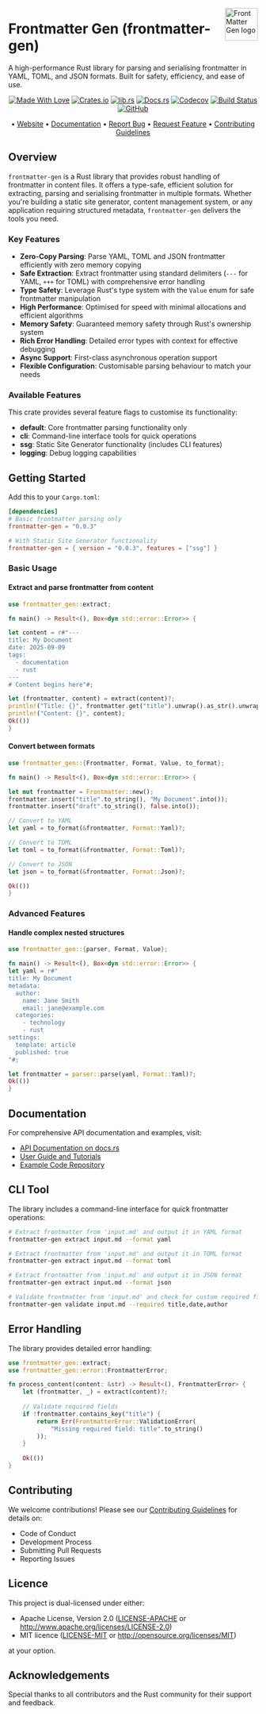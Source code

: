 <!-- markdownlint-disable MD033 MD041 -->
<img src="https://kura.pro/frontmatter-gen/images/logos/frontmatter-gen.svg"
alt="FrontMatter Gen logo" height="66" align="right" />
<!-- markdownlint-enable MD033 MD041 -->

# Frontmatter Gen (frontmatter-gen)

A high-performance Rust library for parsing and serialising frontmatter in YAML, TOML, and JSON formats. Built for safety, efficiency, and ease of use.

<!-- markdownlint-disable MD033 MD041 -->
<center>
<!-- markdownlint-enable MD033 MD041 -->

[![Made With Love][made-with-rust]][08] [![Crates.io][crates-badge]][03] [![lib.rs][libs-badge]][01] [![Docs.rs][docs-badge]][04] [![Codecov][codecov-badge]][06] [![Build Status][build-badge]][07] [![GitHub][github-badge]][02]

• [Website][00] • [Documentation][04] • [Report Bug][02] • [Request Feature][02] • [Contributing Guidelines][05]

<!-- markdownlint-disable MD033 MD041 -->
</center>
<!-- markdownlint-enable MD033 MD041 -->

## Overview

`frontmatter-gen` is a Rust library that provides robust handling of frontmatter in content files. It offers a type-safe, efficient solution for extracting, parsing and serialising frontmatter in multiple formats. Whether you're building a static site generator, content management system, or any application requiring structured metadata, `frontmatter-gen` delivers the tools you need.

### Key Features

- **Zero-Copy Parsing**: Parse YAML, TOML and JSON frontmatter efficiently with zero memory copying
- **Safe Extraction**: Extract frontmatter using standard delimiters (`---` for YAML, `+++` for TOML) with comprehensive error handling
- **Type Safety**: Leverage Rust's type system with the `Value` enum for safe frontmatter manipulation
- **High Performance**: Optimised for speed with minimal allocations and efficient algorithms
- **Memory Safety**: Guaranteed memory safety through Rust's ownership system
- **Rich Error Handling**: Detailed error types with context for effective debugging
- **Async Support**: First-class asynchronous operation support
- **Flexible Configuration**: Customisable parsing behaviour to match your needs

### Available Features

This crate provides several feature flags to customise its functionality:

- **default**: Core frontmatter parsing functionality only
- **cli**: Command-line interface tools for quick operations
- **ssg**: Static Site Generator functionality (includes CLI features)
- **logging**: Debug logging capabilities

## Getting Started

Add this to your `Cargo.toml`:

```toml
[dependencies]
# Basic frontmatter parsing only
frontmatter-gen = "0.0.3"

# With Static Site Generator functionality
frontmatter-gen = { version = "0.0.3", features = ["ssg"] }
```

### Basic Usage

#### Extract and parse frontmatter from content

```rust
use frontmatter_gen::extract;

fn main() -> Result<(), Box<dyn std::error::Error>> {

let content = r#"---
title: My Document
date: 2025-09-09
tags:
  - documentation
  - rust
---
# Content begins here"#;

let (frontmatter, content) = extract(content)?;
println!("Title: {}", frontmatter.get("title").unwrap().as_str().unwrap());
println!("Content: {}", content);
Ok(())
}
```

#### Convert between formats

```rust
use frontmatter_gen::{Frontmatter, Format, Value, to_format};

fn main() -> Result<(), Box<dyn std::error::Error>> {

let mut frontmatter = Frontmatter::new();
frontmatter.insert("title".to_string(), "My Document".into());
frontmatter.insert("draft".to_string(), false.into());

// Convert to YAML
let yaml = to_format(&frontmatter, Format::Yaml)?;

// Convert to TOML
let toml = to_format(&frontmatter, Format::Toml)?;

// Convert to JSON
let json = to_format(&frontmatter, Format::Json)?;

Ok(())
}
```

### Advanced Features

#### Handle complex nested structures

```rust
use frontmatter_gen::{parser, Format, Value};

fn main() -> Result<(), Box<dyn std::error::Error>> {
let yaml = r#"
title: My Document
metadata:
  author:
    name: Jane Smith
    email: jane@example.com
  categories:
    - technology
    - rust
settings:
  template: article
  published: true
"#;

let frontmatter = parser::parse(yaml, Format::Yaml)?;
Ok(())
}
```

## Documentation

For comprehensive API documentation and examples, visit:

- [API Documentation on docs.rs][04]
- [User Guide and Tutorials][00]
- [Example Code Repository][02]

## CLI Tool

The library includes a command-line interface for quick frontmatter operations:

```bash
# Extract frontmatter from 'input.md' and output it in YAML format
frontmatter-gen extract input.md --format yaml

# Extract frontmatter from 'input.md' and output it in TOML format
frontmatter-gen extract input.md --format toml

# Extract frontmatter from 'input.md' and output it in JSON format
frontmatter-gen extract input.md --format json

# Validate frontmatter from 'input.md' and check for custom required fields
frontmatter-gen validate input.md --required title,date,author
```

## Error Handling

The library provides detailed error handling:

```rust
use frontmatter_gen::extract;
use frontmatter_gen::error::FrontmatterError;

fn process_content(content: &str) -> Result<(), FrontmatterError> {
    let (frontmatter, _) = extract(content)?;
    
    // Validate required fields
    if !frontmatter.contains_key("title") {
        return Err(FrontmatterError::ValidationError(
            "Missing required field: title".to_string()
        ));
    }
    
    Ok(())
}
```

## Contributing

We welcome contributions! Please see our [Contributing Guidelines][05] for details on:

- Code of Conduct
- Development Process
- Submitting Pull Requests
- Reporting Issues

## Licence

This project is dual-licensed under either:

- Apache License, Version 2.0 ([LICENSE-APACHE](LICENSE-APACHE) or <http://www.apache.org/licenses/LICENSE-2.0>)
- MIT licence ([LICENSE-MIT](LICENSE-MIT) or <http://opensource.org/licenses/MIT>)

at your option.

## Acknowledgements

Special thanks to all contributors and the Rust community for their support and feedback.

[00]: https://frontmatter-gen.com
[01]: https://lib.rs/crates/frontmatter-gen
[02]: https://github.com/sebastienrousseau/frontmatter-gen/issues
[03]: https://crates.io/crates/frontmatter-gen
[04]: https://docs.rs/frontmatter-gen
[05]: https://github.com/sebastienrousseau/frontmatter-gen/blob/main/CONTRIBUTING.md
[06]: https://codecov.io/gh/sebastienrousseau/frontmatter-gen
[07]: https://github.com/sebastienrousseau/frontmatter-gen/actions?query=branch%3Amain
[08]: https://www.rust-lang.org/

[build-badge]: https://img.shields.io/github/actions/workflow/status/sebastienrousseau/frontmatter--gen/release.yml?branch=main&style=for-the-badge&logo=github
[codecov-badge]: https://img.shields.io/codecov/c/github/sebastienrousseau/frontmatter-gen?style=for-the-badge&token=Q9KJ6XXL67&logo=codecov
[crates-badge]: https://img.shields.io/crates/v/frontmatter-gen.svg?style=for-the-badge&color=fc8d62&logo=rust
[docs-badge]: https://img.shields.io/badge/docs.rs-frontmatter--gen-66c2a5?style=for-the-badge&labelColor=555555&logo=docs.rs
[github-badge]: https://img.shields.io/badge/github-sebastienrousseau/frontmatter--gen-8da0cb?style=for-the-badge&labelColor=555555&logo=github
[libs-badge]: https://img.shields.io/badge/lib.rs-v0.0.3-orange.svg?style=for-the-badge
[made-with-rust]: https://img.shields.io/badge/rust-f04041?style=for-the-badge&labelColor=c0282d&logo=rust
